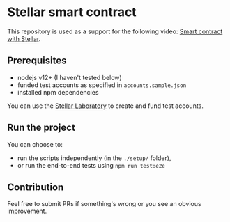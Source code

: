 # Stellar smart contract

This repository is used as a support for the following video: [Smart contract with Stellar](https://youtu.be/nnwDpfbwVWU).

## Prerequisites

- nodejs v12+ (I haven't tested below)
- funded test accounts as specified in `accounts.sample.json`
- installed npm dependencies

You can use the [Stellar Laboratory](https://www.stellar.org/laboratory/#account-creator?network=test) to create and fund test accounts.

## Run the project

You can choose to: 
- run the scripts independently (in the `./setup/` folder),
- or run the end-to-end tests using `npm run test:e2e`

## Contribution

Feel free to submit PRs if something's wrong or you see an obvious improvement.

